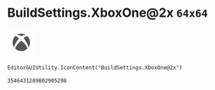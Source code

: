 # BuildSettings.XboxOne@2x `64x64`
<img src="/img/BuildSettings.XboxOne@2x.png" width=64 height=64>

``` CSharp
EditorGUIUtility.IconContent("BuildSettings.XboxOne@2x")
```
```
3546431289802905298
```
